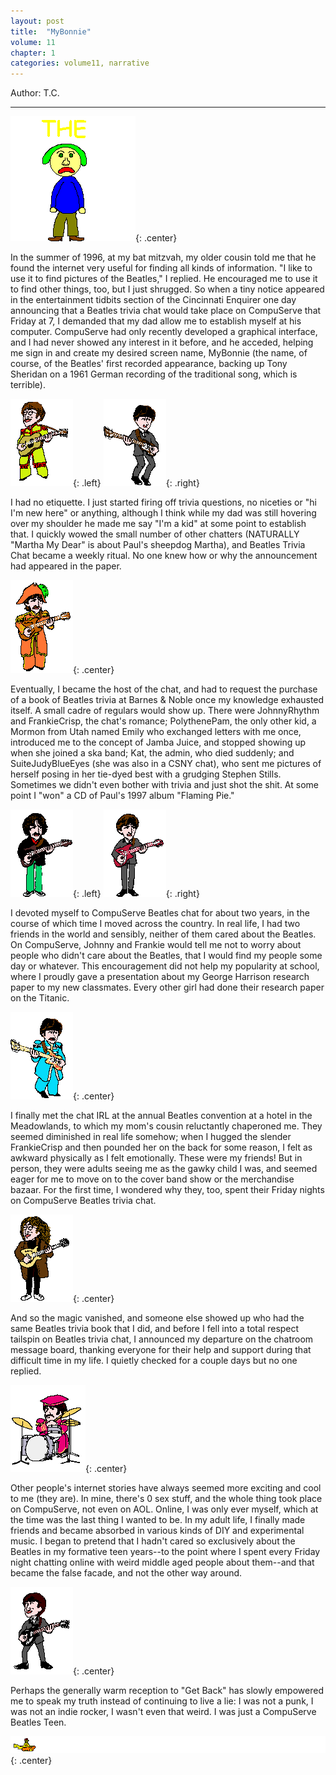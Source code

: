 ```yaml
---
layout: post
title:  "MyBonnie"
volume: 11
chapter: 1
categories: volume11, narrative
---
```


Author: T.C.   
  

<hr>

![beatle](/assets/img/beatlesrule.gif){: .center}  

In the summer of 1996, at my bat mitzvah, my older cousin told me that he found the internet very useful for finding all kinds of information. "I like to use it to find pictures of the Beatles," I replied. He encouraged me to use it to find other things, too, but I just shrugged. So when a tiny notice appeared in the entertainment tidbits section of the Cincinnati Enquirer one day announcing that a Beatles trivia chat would take place on CompuServe that Friday at 7, I demanded that my dad allow me to establish myself at his computer. CompuServe had only recently developed a graphical interface, and I had never showed any interest in it before, and he acceded, helping me sign in and create my desired screen name, MyBonnie (the name, of course, of the Beatles' first recorded appearance, backing up Tony Sheridan on a 1961 German recording of the traditional song, which is terrible). 

![beatle](/assets/img/beatle1.gif){: .left}
![beatle](/assets/img/beatle8.gif){: .right}

I had no etiquette. I just started firing off trivia questions, no niceties or "hi I'm new here" or anything, although I think while my dad was still hovering over my shoulder he made me say "I'm a kid" at some point to establish that. I quickly wowed the small number of other chatters (NATURALLY "Martha My Dear" is about Paul's sheepdog Martha), and Beatles Trivia Chat became a weekly ritual. No one knew how or why the announcement had appeared in the paper.

![beatle](/assets/img/beatle2.gif){: .center}

Eventually, I became the host of the chat, and had to request the purchase of a book of Beatles trivia at Barnes & Noble once my knowledge exhausted itself. A small cadre of regulars would show up. There were JohnnyRhythm and FrankieCrisp, the chat's romance; PolythenePam, the only other kid, a Mormon from Utah named Emily who exchanged letters with me once, introduced me to the concept of Jamba Juice, and stopped showing up when she joined a ska band; Kat, the admin, who died suddenly; and SuiteJudyBlueEyes (she was also in a CSNY chat), who sent me pictures of herself posing in her tie-dyed best with a grudging Stephen Stills. Sometimes we didn't even bother with trivia and just shot the shit. At some point I "won" a CD of Paul's 1997 album "Flaming Pie."

![beatle](/assets/img/beatle9.gif){: .left}
![beatle](/assets/img/beatle3.gif){: .right}

I devoted myself to CompuServe Beatles chat for about two years, in the course of which time I moved across the country. In real life, I had two friends in the world and sensibly, neither of them cared about the Beatles. On CompuServe, Johnny and Frankie would tell me not to worry about people who didn't care about the Beatles, that I would find my people some day or whatever. This encouragement did not help my popularity at school, where I proudly gave a presentation about my George Harrison research paper to my new classmates. Every other girl had done their research paper on the Titanic.  

![beatle](/assets/img/beatle4.gif){: .center}

I finally met the chat IRL at the annual Beatles convention at a hotel in the Meadowlands, to which my mom's cousin reluctantly chaperoned me. They seemed diminished in real life somehow; when I hugged the slender FrankieCrisp and then pounded her on the back for some reason, I felt as awkward physically as I felt emotionally. These were my friends! But in person, they were adults seeing me as the gawky child I was, and seemed eager for me to move on to the cover band show or the merchandise bazaar. For the first time, I wondered why they, too, spent their Friday nights on CompuServe Beatles trivia chat.   

![beatle](/assets/img/beatle5.gif){: .center}

And so the magic vanished, and someone else showed up who had the same Beatles trivia book that I did, and before I fell into a total respect tailspin on Beatles trivia chat, I announced my departure on the chatroom message board, thanking everyone for their help and support during that difficult time in my life. I quietly checked for a couple days but no one replied.

![beatle](/assets/img/beatle6.gif){: .center}

Other people's internet stories have always seemed more exciting and cool to me (they are).  In mine, there's 0 sex stuff, and the whole thing took place on CompuServe, not even on AOL. Online, I was only ever myself, which at the time was the last thing I wanted to be. In my adult life, I finally made friends and became absorbed in various kinds of DIY and experimental music. I began to pretend that I hadn't cared so exclusively about the Beatles in my formative teen years--to the point where I spent every Friday night chatting online with weird middle aged people about them--and that became the false facade, and not the other way around.  

![beatle](/assets/img/beatle7.gif){: .center}



Perhaps the generally warm reception to "Get Back" has slowly empowered me to speak my truth instead of continuing to live a lie: I was not a punk, I was not an indie rocker, I wasn't even that weird. I was just a CompuServe Beatles Teen.

![beatle](/assets/img/cd-bye.gif){: .center}  
